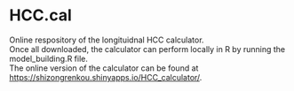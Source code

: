 # HCC.cal
Online respository of the longituidnal HCC calculator.<br>
Once all downloaded, the calculator can perform locally in R by running the model_building.R file.<br>
The online version of the calculator can be found at https://shizongrenkou.shinyapps.io/HCC_calculator/. 
